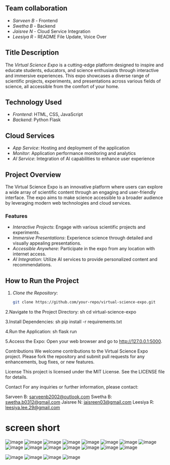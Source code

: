 
## Team collaboration 
- *Sarveen B* - Frontend
- *Swetha B* - Backend
- *Jaisree N* - Cloud Service Integration
- *Leesiya R* - README File Update, Voice Over

## Title Description
The *Virtual Science Expo* is a cutting-edge platform designed to inspire and educate students, educators, and science enthusiasts through interactive and immersive experiences. This expo showcases a diverse range of scientific projects, experiments, and presentations across various fields of science, all accessible from the comfort of your home.

## Technology Used
- *Frontend*: HTML, CSS, JavaScript
- *Backend*: Python Flask

## Cloud Services
- *App Service*: Hosting and deployment of the application
- *Monitor*: Application performance monitoring and analytics
- *AI Service*: Integration of AI capabilities to enhance user experience

## Project Overview
The Virtual Science Expo is an innovative platform where users can explore a wide array of scientific content through an engaging and user-friendly interface. The expo aims to make science accessible to a broader audience by leveraging modern web technologies and cloud services.

### Features
- *Interactive Projects*: Engage with various scientific projects and experiments.
- *Immersive Presentations*: Experience science through detailed and visually appealing presentations.
- *Accessible Anywhere*: Participate in the expo from any location with internet access.
- *AI Integration*: Utilize AI services to provide personalized content and recommendations.

## How to Run the Project
1. *Clone the Repository*: 
   ```sh
   git clone https://github.com/your-repo/virtual-science-expo.git


2.Navigate to the Project Directory:
sh
cd virtual-science-expo


3.Install Dependencies:
sh
pip install -r requirements.txt

4.Run the Application:
sh
flask run

5.Access the Expo:
Open your web browser and go to http://127.0.0.1:5000.


Contributions
We welcome contributions to the Virtual Science Expo project. Please fork the repository and submit pull requests for any enhancements, bug fixes, or new features.

License
This project is licensed under the MIT License. See the LICENSE file for details.

Contact
For any inquiries or further information, please contact:

Sarveen B: sarveenb2002@outlook.com
Swetha B: swetha.b0312@gmail.com
Jaisree N: jaisreen03@gmail.com
Leesiya R: leesiya.lee.29@gmail.com

# screen short
![image](https://github.com/SARVEENB/azure_project/assets/165760561/8515317e-3cff-44f7-bca5-920d69be75c2)
![image](https://github.com/SARVEENB/azure_project/assets/165760561/8b45240a-1d48-488f-9a46-bb73af07c292)
![image](https://github.com/SARVEENB/azure_project/assets/165760561/e0381093-41cd-4018-942e-4c0a1de1e051)
![image](https://github.com/SARVEENB/azure_project/assets/165760561/8beb3386-2a89-4be1-b262-9875a8294533)
![image](https://github.com/SARVEENB/azure_project/assets/165760561/091e9b53-0e79-482e-8cf0-03174f5a6f0e)
![image](https://github.com/SARVEENB/azure_project/assets/165760561/f87ed83d-423e-41c4-a604-7a652ac831ca)
![image](https://github.com/SARVEENB/azure_project/assets/165760561/1b7bc87c-49aa-4d12-be0d-2e29dd4924cd)
![image](https://github.com/SARVEENB/azure_project/assets/165760561/b68ee463-5ae7-4259-9722-6c63c9a838d4)
![image](https://github.com/SARVEENB/azure_project/assets/165760561/97278715-d998-4472-8761-d5f2735f5431)
![image](https://github.com/SARVEENB/azure_project/assets/165760561/8f727642-e295-41f8-88db-0ed3bc6c3830)
![image](https://github.com/SARVEENB/azure_project/assets/165760561/14e71f11-21e8-4c7c-a23a-02611c373074)
![image](https://github.com/SARVEENB/azure_project/assets/165760561/bd51add0-2430-4ee4-aede-a59bb359521d)
![image](https://github.com/SARVEENB/azure_project/assets/165760561/e5d0b07e-15a2-46d5-8c8a-0f4eb7a388ad)
![image](https://github.com/SARVEENB/azure_project/assets/165760561/fbed7e5a-bacf-461b-ac57-cb665abf7983)
![image](https://github.com/SARVEENB/azure_project/assets/165760561/c66b772f-1f0e-42f2-b2a8-040e5b8c3e0f)

![image](https://github.com/SARVEENB/azure_project/assets/165760561/37bd9a4f-f111-4413-99bc-d00ae637542e)
![image](https://github.com/SARVEENB/azure_project/assets/165760561/bac88935-9d06-478b-9e0c-7057d9c18955)
![image](https://github.com/SARVEENB/azure_project/assets/165760561/c094037d-54e2-49c4-9dd4-e527dec80e1a)
![image](https://github.com/SARVEENB/azure_project/assets/165760561/ea63a5f4-ae4c-44b6-a10c-40a132dc21fc)


